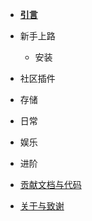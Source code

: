 - [**引言**](README.md)

<!-- 安装/社区插件/存储/日常/娱乐/进阶功能 -->

- 新手上路

  - 安装

- 社区插件

- 存储

- 日常

- 娱乐

- 进阶

- [贡献文档与代码](contribution.md)

- [关于与致谢](about.md)

